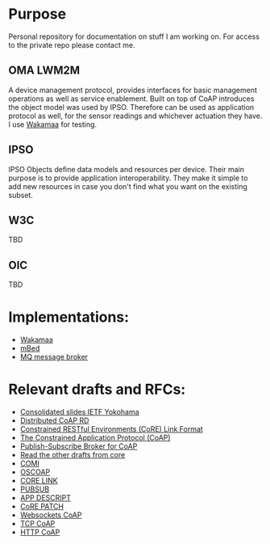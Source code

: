 # Purpose
Personal repository for documentation on stuff I am working on. 
For access to the private repo please contact me.

## OMA LWM2M 
A device management protocol, provides interfaces for basic management operations as well as service enablement. Built on top of CoAP introduces the object model was used by IPSO. Therefore can be used as application protocol as well, for the sensor readings and whichever actuation they have.
I use [Wakamaa](https://github.com/eclipse/wakaama) for testing.

## IPSO
IPSO Objects define data models and resources per device. Their main purpose is to provide application interoperability. They make it simple to add new resources in case you don't find what you want on the existing subset. 

## W3C
TBD

## OIC
TBD

# Implementations:

* [Wakamaa](https://github.com/eclipse/wakaama)
* [mBed](https://en.wikipedia.org/wiki/Mbed)
* [MQ message broker](http://mosquitto.org/)

# Relevant drafts and RFCs:
* [Consolidated slides IETF Yokohama](https://www.ietf.org/proceedings/93/slides/slides-93-core-0.pdf)
* [Distributed CoAP RD](https://datatracker.ietf.org/doc/rfc7650/)
* [Constrained RESTful Environments (CoRE) Link Format](https://tools.ietf.org/html/rfc6690)
* [The Constrained Application Protocol (CoAP)](https://tools.ietf.org/html/rfc7252)
* [Publish-Subscribe Broker for CoAP](https://tools.ietf.org/html/draft-koster-core-coap-pubsub-01)
* [Read the other drafts from core](https://tools.ietf.org/agenda/93/)
* [COMI](http://tools.ietf.org/html/draft-vanderstok-core-comi-07)
* [OSCOAP](https://tools.ietf.org/html/draft-selander-ace-object-security-02)
* [CORE LINK](https://tools.ietf.org/html/rfc6690)
* [PUBSUB](http://tools.ietf.org/html/draft-koster-core-coap-pubsub-02)
* [APP DESCRIPT](https://tools.ietf.org/html/draft-hartke-core-apps-01)
* [CoRE PATCH](http://tools.ietf.org/html/draft-vanderstok-core-patch-01)
* [Websockets CoAP](http://tools.ietf.org/html/draft-savolainen-core-coap-websockets-04)
* [TCP CoAP](http://tools.ietf.org/html/draft-tschofenig-core-coap-tcp-tls-04)
* [HTTP CoAP](http://tools.ietf.org/html/draft-ietf-core-http-mapping-07)
